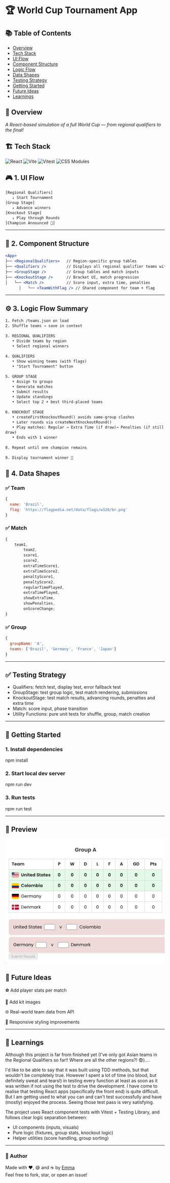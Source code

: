 # 🏆 World Cup Tournament App

## 📚 Table of Contents

-   [Overview](#-overview)
-   [Tech Stack](#-tech-stack)
-   [UI Flow](#-1-ui-flow)
-   [Component Structure](#-2-component-structure)
-   [Logic Flow](#-3-logic-flow)
-   [Data Shapes](#-4-data-shapes)
-   [Testing Strategy](#-testing-strategy)
-   [Getting Started](#-getting-started)
-   [Future Ideas](#-future-ideas)
-   [Learnings](#-learnings)

## 🧭 Overview

_A React-based simulation of a full World Cup — from regional qualifiers to the final!_

## 🏗️ Tech Stack

![React](https://img.shields.io/badge/React-20232A?style=for-the-badge&logo=react)
![Vite](https://img.shields.io/badge/Vite-646CFF?style=for-the-badge&logo=vite&logoColor=white)
![Vitest](https://img.shields.io/badge/Vitest-6E9F18?style=for-the-badge&logo=vitest&logoColor=white)
![CSS Modules](https://img.shields.io/badge/CSS%20Modules-blue?style=for-the-badge)

## 🎮 1. UI Flow

```↓ Regional
[Regional Qualifiers]
   ↓ Start Tournament
[Group Stage]
   ↓ Advance winners
[Knockout Stage]
   ↓ Play through Rounds
[Champion Announced 🎉]
```

---

## 🧩 2. Component Structure

```jsx
<App>
├── <RegionalQualifiers>   // Region-specific group tables
├── <Qualifiers />         // Displays all regional qualifier teams with flags
├── <GroupStage />         // Group tables and match inputs
├── <KnockoutStage />      // Bracket UI, match progression
│   └── <Match />          // Score input, extra time, penalties
      │   └── <TeamWithFlag /> // Shared component for team + flag
```

---

## ⚙️ 3. Logic Flow Summary

```
1. Fetch /teams.json on load
2. Shuffle teams → save in context

3. REGIONAL QUALIFIERS
   • Divide teams by region
   • Select regional winners

4. QUALIFIERS
   • Show winning teams (with flags)
   • "Start Tournament" button

5. GROUP STAGE
   • Assign to groups
   • Generate matches
   • Submit results
   • Update standings
   • Select top 2 + best third-placed teams

6. KNOCKOUT STAGE
   • createFirstKnockoutRound() avoids same-group clashes
   • Later rounds via createNextKnockoutRound()
   • Play matches: Regular → Extra Time (if draw)→ Penalties (if still draw)
   • Ends with 1 winner

8. Repeat until one champion remains

9. Display tournament winner 🎉

```

## 🧾 4. Data Shapes

### ✅ Team

```js
{
  name: 'Brazil',
  flag: 'https://flagpedia.net/data/flags/w320/br.png'
}
```

### ✅ Match

```js
{
	team1,
		team2,
		score1,
		score2,
		extraTimeScore1,
		extraTimeScore2,
		penaltyScore1,
		penaltyScore2,
		regularTimePlayed,
		extraTimePlayed,
		showExtraTime,
		showPenalties,
		onScoreChange;
}
```

### ✅ Group

```js
{
  groupName: 'A',
  teams: ['Brazil', 'Germany', 'France', 'Japan']
}
```

---

## ✅ Testing Strategy

-   Qualifiers: fetch test, display test, error fallback test
-   GroupStage: test group logic, test match rendering, submissions
-   KnockoutStage: test match results, advancing rounds, penalties and extra time
-   Match: score input, phase transition
-   Utility Functions: pure unit tests for shuffle, group, match creation

---

## 🚀 Getting Started

### 1. Install dependencies

npm install

### 2. Start local dev server

npm run dev

### 3. Run tests

npm run test

---

## 📸 Preview

![Screenshot of Group Stage](./screenshots/group-stage.png)

## 🎯 Future Ideas

⚽ Add player stats per match

👕 Add kit images

🌐 Real-world team data from API

📱 Responsive styling improvements

---

## 🧠 Learnings

Although this project is far from finished yet (I've only got Asian teams in the Regional Qualifiers so far!! Where are all the other regions?! 😨)....

I'd like to be able to say that it was built using TDD methods, but that wouldn't be completely true. However I spent a lot of time (no blood, but definitely sweat and tears!) in testing every function at least as soon as it was written if not using the test to drive the development. I have come to realise that testing React apps (specifically the front end) is quite difficult. But I am getting used to what you can and can't test successfully and have (mostly) enjoyed the process. Seeing those test pass is very satisfying.

The project uses React component tests with Vitest + Testing Library, and follows clear logic separation between:

-   UI components (inputs, visuals)
-   Pure logic (fixtures, group stats, knockout logic)
-   Helper utilities (score handling, group sorting)

---

### 🏁 Author

Made with ❤️, 😅 and ☕ by [Emma](https://github.com/emjogale)  
Feel free to fork, star, or open an issue!
